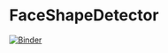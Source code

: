 # FaceShapeDetector

[![Binder](https://mybinder.org/badge_logo.svg)](https://mybinder.org/v2/gh/TarunSharma11/FaceShapeDetector/HEAD?urlpath=%2Fvoila%2Frender%2FFacesApp.ipynb)

